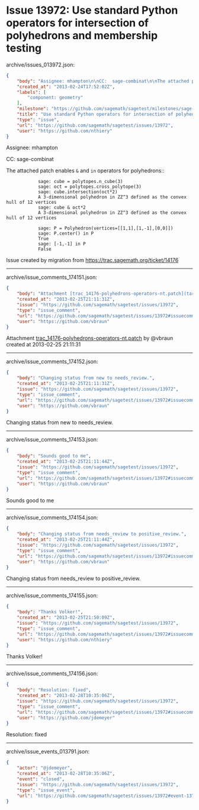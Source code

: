 # Issue 13972: Use standard Python operators for intersection of polyhedrons and membership testing

archive/issues_013972.json:
```json
{
    "body": "Assignee: mhampton\n\nCC:  sage-combinat\n\nThe attached patch enables ``&`` and ``in`` operators for polyhedrons::\n\n```\n            sage: cube = polytopes.n_cube(3)\n            sage: oct = polytopes.cross_polytope(3)\n            sage: cube.intersection(oct*2)\n            A 3-dimensional polyhedron in ZZ^3 defined as the convex hull of 12 vertices\n            sage: cube & oct*2\n            A 3-dimensional polyhedron in ZZ^3 defined as the convex hull of 12 vertices\n```\n\n\n\n```\n            sage: P = Polyhedron(vertices=[[1,1],[1,-1],[0,0]])\n            sage: P.center() in P\n            True\n            sage: [-1,-1] in P\n            False\n```\n\n\nIssue created by migration from https://trac.sagemath.org/ticket/14176\n\n",
    "created_at": "2013-02-24T17:52:02Z",
    "labels": [
        "component: geometry"
    ],
    "milestone": "https://github.com/sagemath/sagetest/milestones/sage-5.8",
    "title": "Use standard Python operators for intersection of polyhedrons and membership testing",
    "type": "issue",
    "url": "https://github.com/sagemath/sagetest/issues/13972",
    "user": "https://github.com/nthiery"
}
```
Assignee: mhampton

CC:  sage-combinat

The attached patch enables ``&`` and ``in`` operators for polyhedrons::

```
            sage: cube = polytopes.n_cube(3)
            sage: oct = polytopes.cross_polytope(3)
            sage: cube.intersection(oct*2)
            A 3-dimensional polyhedron in ZZ^3 defined as the convex hull of 12 vertices
            sage: cube & oct*2
            A 3-dimensional polyhedron in ZZ^3 defined as the convex hull of 12 vertices
```



```
            sage: P = Polyhedron(vertices=[[1,1],[1,-1],[0,0]])
            sage: P.center() in P
            True
            sage: [-1,-1] in P
            False
```


Issue created by migration from https://trac.sagemath.org/ticket/14176





---

archive/issue_comments_174151.json:
```json
{
    "body": "Attachment [trac_14176-polyhedrons-operators-nt.patch](tarball://root/attachments/some-uuid/ticket14176/trac_14176-polyhedrons-operators-nt.patch) by @vbraun created at 2013-02-25 21:11:31",
    "created_at": "2013-02-25T21:11:31Z",
    "issue": "https://github.com/sagemath/sagetest/issues/13972",
    "type": "issue_comment",
    "url": "https://github.com/sagemath/sagetest/issues/13972#issuecomment-174151",
    "user": "https://github.com/vbraun"
}
```

Attachment [trac_14176-polyhedrons-operators-nt.patch](tarball://root/attachments/some-uuid/ticket14176/trac_14176-polyhedrons-operators-nt.patch) by @vbraun created at 2013-02-25 21:11:31



---

archive/issue_comments_174152.json:
```json
{
    "body": "Changing status from new to needs_review.",
    "created_at": "2013-02-25T21:11:31Z",
    "issue": "https://github.com/sagemath/sagetest/issues/13972",
    "type": "issue_comment",
    "url": "https://github.com/sagemath/sagetest/issues/13972#issuecomment-174152",
    "user": "https://github.com/vbraun"
}
```

Changing status from new to needs_review.



---

archive/issue_comments_174153.json:
```json
{
    "body": "Sounds good to me",
    "created_at": "2013-02-25T21:11:44Z",
    "issue": "https://github.com/sagemath/sagetest/issues/13972",
    "type": "issue_comment",
    "url": "https://github.com/sagemath/sagetest/issues/13972#issuecomment-174153",
    "user": "https://github.com/vbraun"
}
```

Sounds good to me



---

archive/issue_comments_174154.json:
```json
{
    "body": "Changing status from needs_review to positive_review.",
    "created_at": "2013-02-25T21:11:44Z",
    "issue": "https://github.com/sagemath/sagetest/issues/13972",
    "type": "issue_comment",
    "url": "https://github.com/sagemath/sagetest/issues/13972#issuecomment-174154",
    "user": "https://github.com/vbraun"
}
```

Changing status from needs_review to positive_review.



---

archive/issue_comments_174155.json:
```json
{
    "body": "Thanks Volker!",
    "created_at": "2013-02-25T21:50:09Z",
    "issue": "https://github.com/sagemath/sagetest/issues/13972",
    "type": "issue_comment",
    "url": "https://github.com/sagemath/sagetest/issues/13972#issuecomment-174155",
    "user": "https://github.com/nthiery"
}
```

Thanks Volker!



---

archive/issue_comments_174156.json:
```json
{
    "body": "Resolution: fixed",
    "created_at": "2013-02-28T10:35:06Z",
    "issue": "https://github.com/sagemath/sagetest/issues/13972",
    "type": "issue_comment",
    "url": "https://github.com/sagemath/sagetest/issues/13972#issuecomment-174156",
    "user": "https://github.com/jdemeyer"
}
```

Resolution: fixed



---

archive/issue_events_013791.json:
```json
{
    "actor": "@jdemeyer",
    "created_at": "2013-02-28T10:35:06Z",
    "event": "closed",
    "issue": "https://github.com/sagemath/sagetest/issues/13972",
    "type": "issue_event",
    "url": "https://github.com/sagemath/sagetest/issues/13972#event-13791"
}
```

